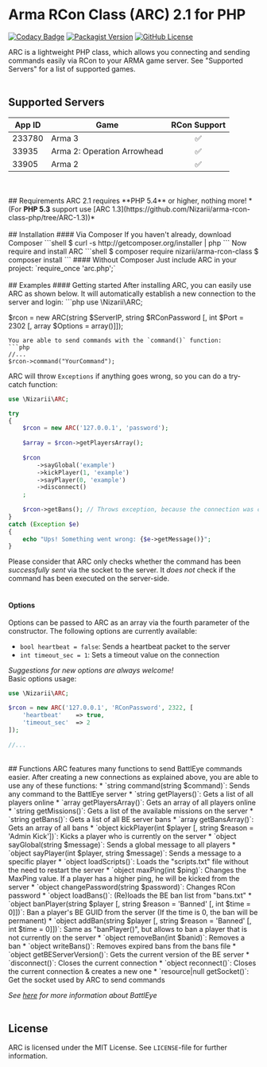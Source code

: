 # Arma RCon Class (ARC) 2.1 for PHP 
[![Codacy Badge](https://api.codacy.com/project/badge/Grade/f42d50a9693b4febb34fab3f68315365)](https://www.codacy.com/app/nizari/arma-rcon-class-php?utm_source=github.com&amp;utm_medium=referral&amp;utm_content=Nizarii/arma-rcon-class-php&amp;utm_campaign=Badge_Grade)
[![Packagist Version](https://img.shields.io/packagist/v/nizarii/arma-rcon-class.svg)](https://packagist.org/packages/nizarii/arma-rcon-class)
[![GitHub License](https://img.shields.io/github/license/nizarii/arma-rcon-class-php.svg)](https://github.com/Nizarii/arma-rcon-class-php/)

ARC is a lightweight PHP class, which allows you connecting and sending commands easily via RCon to your ARMA game server. See "Supported Servers" for a list of supported games.
<br>
<br>
## Supported Servers
| App ID        | Game          | RCon Support       |
|---------------|---------------|:------------------:|
|233780         | Arma 3        | :white_check_mark: |
|33935          | Arma 2: Operation Arrowhead       | :white_check_mark: |
|33905          | Arma 2        | :white_check_mark: |
<br>
<br>
## Requirements
ARC 2.1 requires **PHP 5.4** or higher, nothing more! *(For <b>PHP 5.3</b> support use [ARC 1.3](https://github.com/Nizarii/arma-rcon-class-php/tree/ARC-1.3))*
<br>
<br>
## Installation 
#### Via Composer
If you haven't already, download Composer
```shell
$ curl -s http://getcomposer.org/installer | php
```
Now require and install ARC
```shell
$ composer require nizarii/arma-rcon-class
$ composer install
```
#### Without Composer
Just include ARC in your project: `require_once 'arc.php';` 
<br>
<br>
## Examples
#### Getting started
After installing ARC, you can easily use ARC as shown below. It will automatically establish a new connection to the server and login:
```php
use \Nizarii\ARC;

$rcon = new ARC(string $ServerIP, string $RConPassword [, int $Port = 2302 [, array $Options = array()]]);
```
You are able to send commands with the `command()` function:
```php
//...
$rcon->command("YourCommand");
```
ARC will throw `Exceptions` if anything goes wrong, so you can do a try-catch function:
```php
use \Nizarii\ARC;

try 
{
    $rcon = new ARC('127.0.0.1', 'password');
       
    $array = $rcon->getPlayersArray();
    
    $rcon
        ->sayGlobal('example')
        ->kickPlayer(1, 'example')
        ->sayPlayer(0, 'example')
        ->disconnect()
    ;
    
    $rcon->getBans(); // Throws exception, because the connection was closed
} 
catch (Exception $e) 
{
    echo "Ups! Something went wrong: {$e->getMessage()}";
}
```
Please consider that ARC only checks whether the command has been *successfully sent* via the socket to the server. It *does not* check if the command has been executed on the server-side.
<br><br>
#### Options
Options can be passed to ARC as an array via the fourth parameter of the constructor. The following options are currently available:
* `bool heartbeat = false`: Sends a heartbeat packet to the server
* `int timeout_sec = 1`: Sets a timeout value on the connection

*Suggestions for new options are always welcome!*
<br>
Basic options usage:
```php
use \Nizarii\ARC;

$rcon = new ARC('127.0.0.1', 'RConPassword', 2322, [
    'heartbeat'    => true,
    'timeout_sec'  => 2
]);
    
//...
```
<br>
## Functions
ARC features many functions to send BattlEye commands easier. After creating a new connections as explained above, you are able to use any of these functions:
* `string command(string $command)`:  Sends any command to the BattlEye server
* `string getPlayers()`:  Gets a list of all players online
* `array getPlayersArray()`:  Gets an array of all players online
* `string getMissions()`:  Gets a list of the available missions on the server
* `string getBans()`:  Gets a list of all BE server bans
* `array getBansArray()`:  Gets an array of all bans
* `object kickPlayer(int $player [, string $reason = 'Admin Kick'])`:  Kicks a player who is currently on the server
* `object sayGlobal(string $message)`:  Sends a global message to all players
* `object sayPlayer(int $player, string $message)`:  Sends a message to a specific player
* `object loadScripts()`:  Loads the "scripts.txt" file without the need to restart the server
* `object maxPing(int $ping)`:  Changes the MaxPing value. If a player has a higher ping, he will be kicked from the server
* `object changePassword(string $password)`:  Changes RCon password
* `object loadBans()`:  (Re)loads the BE ban list from "bans.txt"
* `object banPlayer(string $player [, string $reason = 'Banned' [, int $time = 0]])`:  Ban a player's BE GUID from the server (If the time is 0, the ban will be permanent)
* `object addBan(string $player [, string $reason = 'Banned' [, int $time = 0]])`:  Same as "banPlayer()", but allows to ban a player that is not currently on the server
* `object removeBan(int $banid)`:  Removes a ban
* `object writeBans()`:  Removes expired bans from the bans file
* `object getBEServerVersion()`: Gets the current version of the BE server
* `disconnect()`: Closes the current connection
* `object reconnect()`: Closes the current connection & creates a new one
* `resource|null getSocket()`: Get the socket used by ARC to send commands

*See [here](https://community.bistudio.com/wiki/BattlEye "BattlEye Wiki") for more information about BattlEye*
<br>
<br>
## License

ARC is licensed under the MIT License. See `LICENSE`-file for further information.
